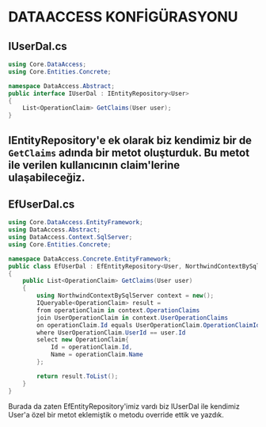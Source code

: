 # DATAACCESS KONFİGÜRASYONU

## IUserDal.cs
```c#
using Core.DataAccess;
using Core.Entities.Concrete;

namespace DataAccess.Abstract;
public interface IUserDal : IEntityRepository<User>
{
    List<OperationClaim> GetClaims(User user);
}
```

IEntityRepository'e ek olarak biz kendimiz bir de `GetClaims` adında bir metot oluşturduk. Bu metot ile verilen kullanıcının claim'lerine
ulaşabileceğiz.
---

## EfUserDal.cs
```c#
using Core.DataAccess.EntityFramework;
using DataAccess.Abstract;
using DataAccess.Context.SqlServer;
using Core.Entities.Concrete;

namespace DataAccess.Concrete.EntityFramework;
public class EfUserDal : EfEntityRepository<User, NorthwindContextBySqlServer>, IUserDal
{
    public List<OperationClaim> GetClaims(User user)
    {
        using NorthwindContextBySqlServer context = new();
        IQueryable<OperationClaim> result = 
        from operationClaim in context.OperationClaims
        join UserOperationClaim in context.UserOperationClaims
        on operationClaim.Id equals UserOperationClaim.OperationClaimId
        where UserOperationClaim.UserId == user.Id
        select new OperationClaim{
            Id = operationClaim.Id,
            Name = operationClaim.Name
        };

        return result.ToList();
    }
}
```
Burada da zaten EfEntityRepository'imiz vardı biz IUserDal ile kendimiz User'a özel bir metot eklemiştik o metodu override ettik ve yazdık.
